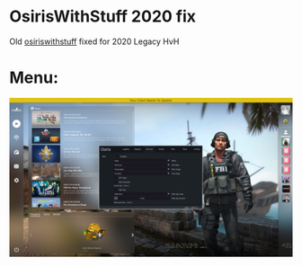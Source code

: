 # OsirisWithStuff 2020 fix
 
Old [osiriswithstuff](https://github.com/notgoodusename/osirsiwithstuff) fixed for 2020 Legacy HvH
# Menu:
![image](https://github.com/JannesBonk/OsirisWithStuff-2020-fix/blob/main/menu.png)
